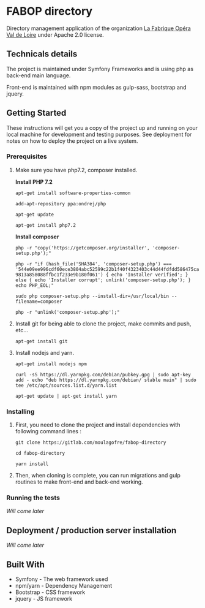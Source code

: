 # FABOP directory

Directory management application of the organization [La Fabrique Opéra Val de Loire](http://www.lafabriqueopera-valdeloire.com/) under Apache 2.0 license.

## Technicals details

The project is maintained under Symfony Frameworks and is using php as back-end main language.

Front-end is maintained with npm modules as gulp-sass, bootstrap and jquery.

## Getting Started

These instructions will get you a copy of the project up and running on your local machine for development and testing purposes. See deployment for notes on how to deploy the project on a live system.

### Prerequisites

1. Make sure you have php7.2, composer installed.

    **Install PHP 7.2**
    
    `apt-get install software-properties-common`
    
    `add-apt-repository ppa:ondrej/php`
    
    `apt-get update`
    
    `apt-get install php7.2`
    
    **Install composer**
    
    `php -r "copy('https://getcomposer.org/installer', 'composer-setup.php');"`
    
    `php -r "if (hash_file('SHA384', 'composer-setup.php') === '544e09ee996cdf60ece3804abc52599c22b1f40f4323403c44d44fdfdd586475ca9813a858088ffbc1f233e9b180f061') { echo 'Installer verified'; } else { echo 'Installer corrupt'; unlink('composer-setup.php'); } echo PHP_EOL;"`
    
    `sudo php composer-setup.php --install-dir=/usr/local/bin --filename=composer`
    
    `php -r "unlink('composer-setup.php');"`

2. Install git for being able to clone the project, make commits and push, etc...

    `apt-get install git`
    
3. Install nodejs and yarn.

    `apt-get install nodejs npm`
    
    `curl -sS https://dl.yarnpkg.com/debian/pubkey.gpg | sudo apt-key add -
    echo "deb https://dl.yarnpkg.com/debian/ stable main" | sudo tee /etc/apt/sources.list.d/yarn.list`
    
    `apt-get update | apt-get install yarn`

### Installing

1. First, you need to clone the project and install dependencies with following command lines :

    `git clone https://gitlab.com/moulagofre/fabop-directory`
    
    `cd fabop-directory`
    
    `yarn install`

2. Then, when cloning is complete, you can run migrations and gulp routines to make front-end and back-end working.

### Running the tests

*Will come later*

## Deployment / production server installation

*Will come later*

## Built With

* Symfony - The web framework used
* npm/yarn - Dependency Management
* Bootstrap - CSS framework
* jquery - JS framework
